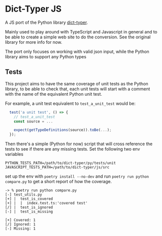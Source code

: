 # Dict-Typer JS

A JS port of the Python library [dict-typer](https://github.com/ikornaselur/dict-typer).

Mainly used to play around with TypeScript and Javascript in general and to be
able to create a simple web site to do the conversion. See the original library
for more info for now.

The port only focuses on working with valid json input, while the Python
library aims to support any Python types

## Tests

This project aims to have the same coverage of unit tests as the Python
library, to be able to check that, each unit tests will start with a comment
with the name of the equivalent Python unit test.

For example, a unit test equivalent to `test_a_unit_test` would be:

```javascript
  test('a unit test', () => {
    // test_a_unit_test
    const source = ...

    expect(getTypeDefinitions(source)).toBe(...);
  });
```

Then there's a simple (Python for now) script that will cross reference the
tests to see if there are any missing tests. Set the following two env
variables

```shell
PYTHON_TESTS_PATH=/path/to/dict-typer/py/tests/unit
JAVASCRIPT_TESTS_PATH=/path/to/dict-typer/js/src
```

set up the env with `poetry install --no-dev` and run `poetry run python
compare.py` to get a short report of how the coverage.

```shell
-> % poetry run python compare.py
[-] test_utils.py
[+] |  test_is_covered
[+] |  |  index.test.ts:'covered test'
[/] |  test_is_ignored
[-] |  test_is_missing

[+] Covered: 1
[/] Ignored: 1
[-] Missing: 1
```
